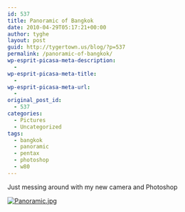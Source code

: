 ```yaml
---
id: 537
title: Panoramic of Bangkok
date: 2010-04-29T05:17:21+00:00
author: tyghe
layout: post
guid: http://tygertown.us/blog/?p=537
permalink: /panoramic-of-bangkok/
wp-esprit-picasa-meta-description:
  - 
wp-esprit-picasa-meta-title:
  - 
wp-esprit-picasa-meta-url:
  - 
original_post_id:
  - 537
categories:
  - Pictures
  - Uncategorized
tags:
  - bangkok
  - panoramic
  - pentax
  - photoshop
  - w80
---
```

Just messing around with my new camera and Photoshop

<a rel="lightbox[537]" href="http://lh5.ggpht.com/_wdJ3rlAqngs/S9lqJU9SbOI/AAAAAAAACaQ/d38J1A0K_Mw/s800/Panoramic.jpg"><img src="http://lh5.ggpht.com/_wdJ3rlAqngs/S9lqJU9SbOI/AAAAAAAACaQ/d38J1A0K_Mw/s200/Panoramic.jpg" alt="Panoramic.jpg" /></a>

